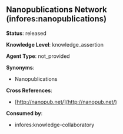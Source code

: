 [//]: # (DO NOT MANUALLY EDIT THIS FILE. IT IS GENERATED FROM A TEMPLATE.)

## Nanopublications Network (infores:nanopublications)

**Status**: released
  
**Knowledge Level**: knowledge_assertion
  
**Agent Type**: not_provided

**Synonyms**:

- Nanopublications

**Cross References**:

- [http://nanopub.net/](http://nanopub.net/)


**Consumed by**:

- infores:knowledge-collaboratory